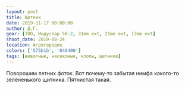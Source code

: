 ```yaml
---
layout: post
title: Щитник
date: 2019-11-17 00:00:00
author: Д.Г.
gear: [70D, Индустар 50-2, 31mm ext, 21mm ext, 13mm ext]
shoot_date: 2019-08-24
location: Агрогородок
colors: ['575b1b', '040400']
tags: [животные, насекомые, клопы, щитники]
---
```

Поворошим летних фоток. Вот почему-то забытая нимфа какого-то зелёненького щитника. Пятнистая такая.
